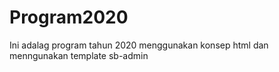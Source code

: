 # Program2020

Ini adalag program tahun 2020 menggunakan konsep html dan menngunakan template sb-admin
